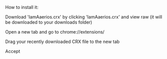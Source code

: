 

How to install it:




Download 'IamAaerios.crx' by clicking 'IamAaerios.crx' and view raw (it will be downloaded to your downloads folder)





Open a new tab and go to chrome://extensions/






Drag your recently downloaded CRX file to the new tab






Accept

